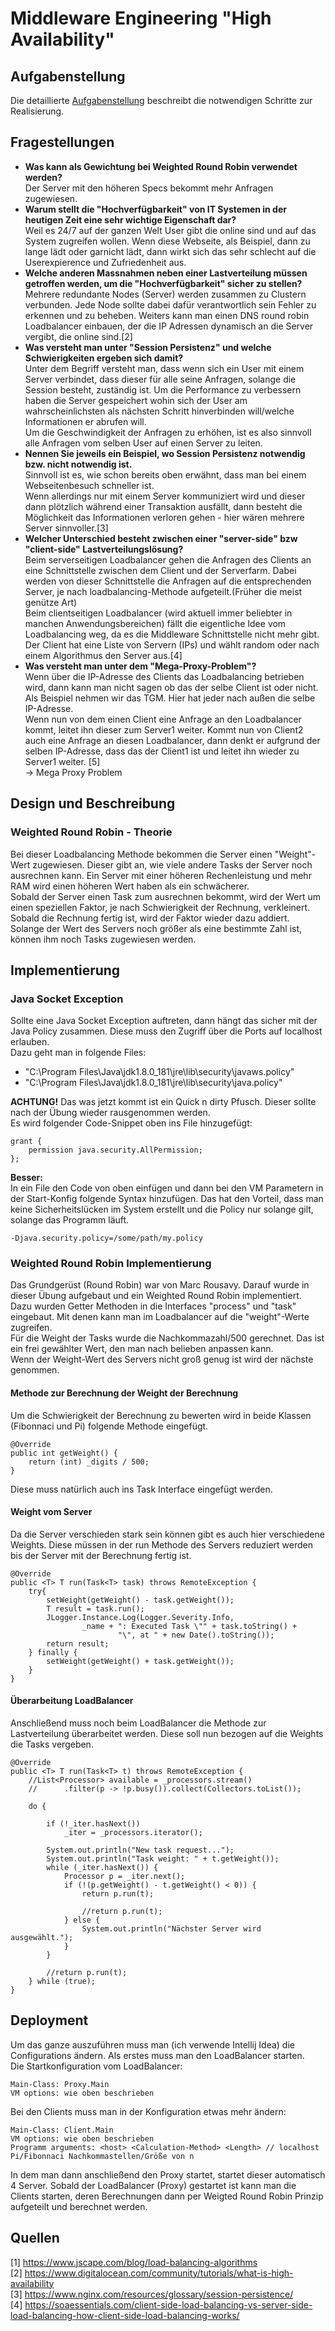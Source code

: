 # Middleware Engineering "High Availability"

## Aufgabenstellung
Die detaillierte [Aufgabenstellung](TASK.md) beschreibt die notwendigen Schritte zur Realisierung.

## Fragestellungen

- __Was kann als Gewichtung bei Weighted Round Robin verwendet werden?__  
Der Server mit den höheren Specs bekommt mehr Anfragen zugewiesen.  
- __Warum stellt die "Hochverfügbarkeit" von IT Systemen in der heutigen Zeit eine sehr wichtige Eigenschaft dar?__  
Weil es 24/7 auf der ganzen Welt User gibt die online sind und auf das System zugreifen wollen. Wenn diese Webseite, als Beispiel, dann zu lange lädt oder garnicht lädt, dann wirkt sich das sehr schlecht auf die Userexpierence und Zufriedenheit aus.
- __Welche anderen Massnahmen neben einer Lastverteilung müssen getroffen werden, um die "Hochverfügbarkeit" sicher zu stellen?__  
Mehrere redundante Nodes (Server) werden zusammen zu Clustern verbunden. Jede Node sollte dabei dafür verantwortlich sein Fehler zu erkennen und zu beheben. Weiters kann man einen DNS round robin Loadbalancer einbauen, der die IP Adressen dynamisch an die Server vergibt, die online sind.[2]  
- __Was versteht man unter "Session Persistenz" und welche Schwierigkeiten ergeben sich damit?__  
Unter dem Begriff versteht man, dass wenn sich ein User mit einem Server verbindet, dass dieser für alle seine Anfragen, solange die Session besteht, zuständig ist. Um die Performance zu verbessern haben die Server gespeichert wohin sich der User am wahrscheinlichsten als nächsten Schritt hinverbinden will/welche Informationen er abrufen will.  
Um die Geschwindigkeit der Anfragen zu erhöhen, ist es also sinnvoll alle Anfragen vom selben User auf einen Server zu leiten.  
- __Nennen Sie jeweils ein Beispiel, wo Session Persistenz notwendig bzw. nicht notwendig ist.__  
Sinnvoll ist es, wie schon bereits oben erwähnt, dass man bei einem Webseitenbesuch schneller ist.  
Wenn allerdings nur mit einem Server kommuniziert wird und dieser dann plötzlich während einer Transaktion ausfällt, dann besteht die Möglichkeit das Informationen verloren gehen - hier wären mehrere Server sinnvoller.[3]  
- __Welcher Unterschied besteht zwischen einer "server-side" bzw "client-side" Lastverteilungslösung?__  
Beim serverseitigen Loadbalancer gehen die Anfragen des Clients an eine Schnittstelle zwischen dem Client und der Serverfarm. Dabei werden von dieser Schnittstelle die Anfragen auf die entsprechenden Server, je nach loadbalancing-Methode aufgeteilt.(Früher die meist genütze Art)  
Beim clientseitigen Loadbalancer (wird aktuell immer beliebter in manchen Anwendungsbereichen) fällt die eigentliche Idee vom Loadbalancing weg, da es die Middleware Schnittstelle nicht mehr gibt. Der Client hat eine Liste von Servern (IPs) und wählt random oder nach einem Algorithmus den Server aus.[4]  
- __Was versteht man unter dem "Mega-Proxy-Problem"?__  
Wenn über die IP-Adresse des Clients das Loadbalancing betrieben wird, dann kann man nicht sagen ob das der selbe Client ist oder nicht.  
Als Beispiel nehmen wir das TGM. Hier hat jeder nach außen die selbe IP-Adresse.  
Wenn nun von dem einen Client eine Anfrage an den Loadbalancer kommt, leitet ihn dieser zum Server1 weiter. Kommt nun von Client2 auch eine Anfrage an diesen Loadbalancer, dann denkt er aufgrund der selben IP-Adresse, dass das der Client1 ist und leitet ihn wieder zu Server1 weiter.  [5]  
-> Mega Proxy Problem

## Design und Beschreibung
### Weighted Round Robin - Theorie
Bei dieser Loadbalancing Methode bekommen die Server einen "Weight"-Wert zugewiesen. Dieser gibt an, wie viele andere Tasks der Server noch ausrechnen kann. Ein Server mit einer höheren Rechenleistung und mehr RAM wird einen höheren Wert haben als ein schwächerer.  
Sobald der Server einen Task zum ausrechnen bekommt, wird der Wert um einen speziellen Faktor, je nach Schwierigkeit der Rechnung, verkleinert. Sobald die Rechnung fertig ist, wird der Faktor wieder dazu addiert.  
Solange der Wert des Servers noch größer als eine bestimmte Zahl ist, können ihm noch Tasks zugewiesen werden.

## Implementierung
### Java Socket Exception
Sollte eine Java Socket Exception auftreten, dann hängt das sicher mit der Java Policy zusammen. Diese muss den Zugriff über die Ports auf localhost erlauben.  
Dazu geht man in folgende Files:  
- "C:\Program Files\Java\jdk1.8.0_181\jre\lib\security\javaws.policy"  
- "C:\Program Files\Java\jdk1.8.0_181\jre\lib\security\java.policy"  

__ACHTUNG!__ Das was jetzt kommt ist ein Quick n dirty Pfusch. Dieser sollte nach der Übung wieder rausgenommen werden.  
Es wird folgender Code-Snippet oben ins File hinzugefügt:  

    grant {
        permission java.security.AllPermission;
    };   
__Besser:__  
In ein File den Code von oben einfügen und dann bei den VM Parametern in der Start-Konfig folgende Syntax hinzufügen. 
Das hat den Vorteil, dass man keine Sicherheitslücken im System erstellt und die Policy nur solange gilt, solange das Programm läuft.  

	-Djava.security.policy=/some/path/my.policy

### Weighted Round Robin Implementierung
Das Grundgerüst (Round Robin) war von Marc Rousavy. Darauf wurde in dieser Übung aufgebaut und ein Weighted Round Robin implementiert.  
Dazu wurden Getter Methoden in die Interfaces "process" und "task" eingebaut. Mit denen kann man im Loadbalancer auf die "weight"-Werte zugreifen.  
Für die Weight der Tasks wurde die Nachkommazahl/500 gerechnet. Das ist ein frei gewählter Wert, den man nach belieben anpassen kann.  
Wenn der Weight-Wert des Servers nicht groß genug ist wird der nächste genommen.  


#### Methode zur Berechnung der Weight der Berechnung
Um die Schwierigkeit der Berechnung zu bewerten wird in beide Klassen (Fibonnaci und Pi) folgende Methode eingefügt.  

	@Override
    public int getWeight() {
        return (int) _digits / 500;
    }
Diese muss natürlich auch ins Task Interface eingefügt werden.

#### Weight vom Server
Da die Server verschieden stark sein können gibt es auch hier verschiedene Weights. Diese müssen in der run Methode des Servers reduziert werden bis der Server mit der Berechnung fertig ist.  

	@Override
    public <T> T run(Task<T> task) throws RemoteException {
        try{
            setWeight(getWeight() - task.getWeight());
            T result = task.run();
            JLogger.Instance.Log(Logger.Severity.Info,
                    _name + ": Executed Task \"" + task.toString() +
                            "\", at " + new Date().toString());
            return result;
        } finally {
            setWeight(getWeight() + task.getWeight());
        }
    }

#### Überarbeitung LoadBalancer
Anschließend muss noch beim LoadBalancer die Methode zur Lastverteilung überarbeitet werden. Diese soll nun bezogen auf die Weights die Tasks vergeben.  

	@Override
    public <T> T run(Task<T> t) throws RemoteException {
        //List<Processor> available = _processors.stream()
        //      .filter(p -> !p.busy()).collect(Collectors.toList());

        do {

            if (!_iter.hasNext())
                _iter = _processors.iterator();

            System.out.println("New task request...");
            System.out.println("Task weight: " + t.getWeight());
            while (_iter.hasNext()) {
                Processor p = _iter.next();
                if (!(p.getWeight() - t.getWeight() < 0)) {
                    return p.run(t);

                    //return p.run(t);
                } else {
                    System.out.println("Nächster Server wird ausgewählt.");
                }
            }

            //return p.run(t);
        } while (true);
    }
	
## Deployment
Um das ganze auszuführen muss man (ich verwende Intellij Idea) die Configurations ändern. Als erstes muss man den LoadBalancer starten.  
Die Startkonfiguration vom LoadBalancer:  

	Main-Class: Proxy.Main
	VM options: wie oben beschrieben
Bei den Clients muss man in der Konfiguration etwas mehr ändern:  

	Main-Class: Client.Main
	VM options: wie oben beschrieben
	Programm arguments: <host> <Calculation-Method> <Length> // localhost Pi/Fibonnaci Nachkommastellen/Größe von n

In dem man dann anschließend den Proxy startet, startet dieser automatisch 4 Server. Sobald der LoadBalancer (Proxy) gestartet ist kann man die Clients starten, deren Berechnungen dann per Weigted Round Robin Prinzip aufgeteilt und berechnet werden.
	

## Quellen
[1] https://www.jscape.com/blog/load-balancing-algorithms  
[2] https://www.digitalocean.com/community/tutorials/what-is-high-availability  
[3] https://www.nginx.com/resources/glossary/session-persistence/  
[4] https://soaessentials.com/client-side-load-balancing-vs-server-side-load-balancing-how-client-side-load-balancing-works/  
